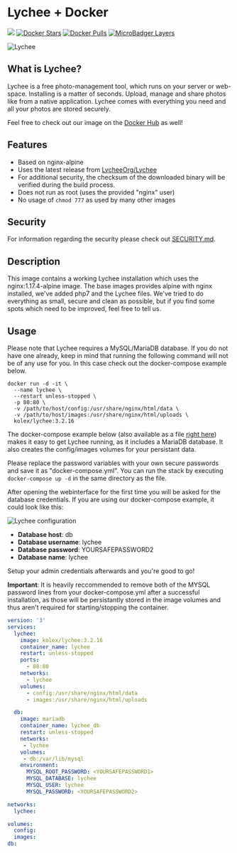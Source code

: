# Lychee + Docker

![](https://github.com/konstantingoretzki/lychee-docker/workflows/Docker%20Image%20CI/badge.svg)
[![Docker Stars](https://img.shields.io/docker/stars/kolex/lychee.svg?style=flat-square)](https://hub.docker.com/r/kolex/lychee/)
[![Docker Pulls](https://img.shields.io/docker/pulls/kolex/lychee.svg?style=flat-square)](https://hub.docker.com/r/kolex/lychee/)
[![MicroBadger Layers](https://img.shields.io/microbadger/layers/kolex/lychee.svg?style=flat-square)](https://hub.docker.com/r/kolex/lychee)

![Lychee](https://i.imgur.com/bupJVBj.png)

## What is Lychee?

Lychee is a free photo-management tool, which runs on your server or web-space. Installing is a matter of seconds. Upload, manage and share photos like from a native application. Lychee comes with everything you need and all your photos are stored securely.

Feel free to check out our image on the [Docker Hub](https://hub.docker.com/r/kolex/lychee) as well!

## Features

- Based on nginx-alpine
- Uses the latest release from [LycheeOrg/Lychee](https://github.com/LycheeOrg/Lychee)
- For additional security, the checksum of the downloaded binary will be verified during the build process.
- Does not run as root (uses the provided "nginx" user)
- No usage of ```chmod 777``` as used by many other images

## Security

For information regarding the security please check out [SECURITY.md](https://github.com/konstantingoretzki/lychee-docker/blob/master/SECURITY.md).

## Description

This image contains a working Lychee installation which uses the nginx:1.17.4-alpine image. The base images provides alpine with nginx installed, we've added php7 and the Lychee files. We've tried to do everything as small, secure and clean as possible, but if you find some spots which need to be improved, feel free to tell us.

## Usage

Please note that Lychee requires a MySQL/MariaDB database. If you do not have one already, keep in mind that running the following command will not be of any use for you. In this case check out the docker-compose example below.

```docker
docker run -d -it \
  --name lychee \
  --restart unless-stopped \
  -p 80:80 \
  -v /path/to/host/config:/usr/share/nginx/html/data \
  -v /path/to/host/images:/usr/share/nginx/html/uploads \
  kolex/lychee:3.2.16
```

The docker-compose example below (also available as a file  [right here](https://github.com/konstantingoretzki/lychee-docker/blob/master/docker-compose.yml)) makes it easy to get Lychee running, as it includes a MariaDB database. It also creates the config/images volumes for your persistant data.

Please replace the password variables with your own secure passwords and save it as "docker-compose.yml". You can run the stack by executing ```docker-compose up -d``` in the same directory as the file.

After opening the webinterface for the first time you will be asked for the database credentials. If you are using our docker-compose example, it could look like this:

![Lychee configuration](https://i.imgur.com/dBHO4K6.png)

- **Database host**: db
- **Database username**: lychee
- **Database password**: YOURSAFEPASSWORD2
- **Database name**: lychee

Setup your admin credentials afterwards and you're good to go!

**Important**: It is heavily reccommended to remove both of the MYSQL password lines from your docker-compose.yml after a successful installation, as those will be persistantly stored in the image volumes and thus aren't required for starting/stopping the container.


```yml
version: '3'
services:
  lychee:
    image: kolex/lychee:3.2.16
    container_name: lychee
    restart: unless-stopped
    ports:
      - 80:80
    networks:
      - lychee
    volumes:
      - config:/usr/share/nginx/html/data
      - images:/usr/share/nginx/html/uploads

  db:
    image: mariadb
    container_name: lychee_db
    restart: unless-stopped
    networks:
     - lychee
    volumes:
     - db:/var/lib/mysql
    environment:
      MYSQL_ROOT_PASSWORD: <YOURSAFEPASSWORD1>
      MYSQL_DATABASE: lychee
      MYSQL_USER: lychee
      MYSQL_PASSWORD: <YOURSAFEPASSWORD2>

networks:
  lychee:

volumes:
  config:
  images:
db:
```
